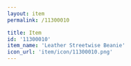 ```yaml
---
layout: item
permalink: /11300010

title: Item
id: '11300010'
item_name: 'Leather Streetwise Beanie'
icon_url: 'item/icon/11300010.png'
---
```

